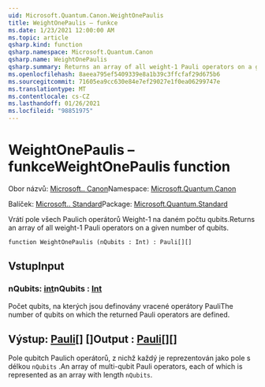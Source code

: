 ```yaml
---
uid: Microsoft.Quantum.Canon.WeightOnePaulis
title: WeightOnePaulis – funkce
ms.date: 1/23/2021 12:00:00 AM
ms.topic: article
qsharp.kind: function
qsharp.namespace: Microsoft.Quantum.Canon
qsharp.name: WeightOnePaulis
qsharp.summary: Returns an array of all weight-1 Pauli operators on a given number of qubits.
ms.openlocfilehash: 8aeea795ef5409339e8a1b39c3ffcfaf29d675b6
ms.sourcegitcommit: 71605ea9cc630e84e7ef29027e1f0ea06299747e
ms.translationtype: MT
ms.contentlocale: cs-CZ
ms.lasthandoff: 01/26/2021
ms.locfileid: "98851975"
---
```

# <a name="weightonepaulis-function"></a><span data-ttu-id="8d59b-102">WeightOnePaulis – funkce</span><span class="sxs-lookup"><span data-stu-id="8d59b-102">WeightOnePaulis function</span></span>

<span data-ttu-id="8d59b-103">Obor názvů: [Microsoft.. Canon](xref:Microsoft.Quantum.Canon)</span><span class="sxs-lookup"><span data-stu-id="8d59b-103">Namespace: [Microsoft.Quantum.Canon](xref:Microsoft.Quantum.Canon)</span></span>

<span data-ttu-id="8d59b-104">Balíček: [Microsoft.. Standard](https://nuget.org/packages/Microsoft.Quantum.Standard)</span><span class="sxs-lookup"><span data-stu-id="8d59b-104">Package: [Microsoft.Quantum.Standard](https://nuget.org/packages/Microsoft.Quantum.Standard)</span></span>


<span data-ttu-id="8d59b-105">Vrátí pole všech Paulich operátorů Weight-1 na daném počtu qubits.</span><span class="sxs-lookup"><span data-stu-id="8d59b-105">Returns an array of all weight-1 Pauli operators on a given number of qubits.</span></span>

```qsharp
function WeightOnePaulis (nQubits : Int) : Pauli[][]
```


## <a name="input"></a><span data-ttu-id="8d59b-106">Vstup</span><span class="sxs-lookup"><span data-stu-id="8d59b-106">Input</span></span>

### <a name="nqubits--int"></a><span data-ttu-id="8d59b-107">nQubits: [int](xref:microsoft.quantum.lang-ref.int)</span><span class="sxs-lookup"><span data-stu-id="8d59b-107">nQubits : [Int](xref:microsoft.quantum.lang-ref.int)</span></span>

<span data-ttu-id="8d59b-108">Počet qubits, na kterých jsou definovány vracené operátory Pauli</span><span class="sxs-lookup"><span data-stu-id="8d59b-108">The number of qubits on which the returned Pauli operators are defined.</span></span>



## <a name="output--pauli"></a><span data-ttu-id="8d59b-109">Výstup: [Pauli](xref:microsoft.quantum.lang-ref.pauli)[] []</span><span class="sxs-lookup"><span data-stu-id="8d59b-109">Output : [Pauli](xref:microsoft.quantum.lang-ref.pauli)[][]</span></span>

<span data-ttu-id="8d59b-110">Pole qubitch Paulich operátorů, z nichž každý je reprezentován jako pole s délkou `nQubits` .</span><span class="sxs-lookup"><span data-stu-id="8d59b-110">An array of multi-qubit Pauli operators, each of which is represented as an array with length `nQubits`.</span></span>